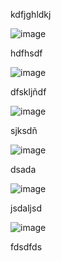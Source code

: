 kdfjghldkj

![image](https://github.com/user-attachments/assets/68528a84-2339-4146-a26f-57a3a67566ce)


hdfhsdf

![image](https://github.com/user-attachments/assets/caadff9a-2032-4db7-8a5c-c33157d09b30)

dfskljñdf

![image](https://github.com/user-attachments/assets/03934846-3b87-4ce0-a056-c0e4babf995c)

sjksdñ

![image](https://github.com/user-attachments/assets/5603831c-e98e-437c-8c12-e0e7d5da13d1)

dsada

![image](https://github.com/user-attachments/assets/7b75cbb5-3866-4fc8-b198-dfdf89b261ca)

jsdaljsd

![image](https://github.com/user-attachments/assets/780b0c55-5584-4e6a-ac5a-17838c9d37c8)

fdsdfds

